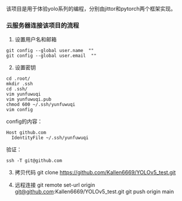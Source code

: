 该项目是用于体验yolo系列的编程，分别由jittor和pytorch两个框架实现。

### 云服务器连接该项目的流程
1. 设置用户名和邮箱
```
git config --global user.name  ""
git config --global user.email  ""
```
2. 设置密钥
```
cd .root/
mkdir .ssh
cd .ssh/
vim yunfuwuqi
vim yunfuwuqi.pub
chmod 600 ~/.ssh/yunfuwuqi
vim config
```
config的内容：
```
Host github.com
  IdentityFile ~/.ssh/yunfuwuqi
```
验证：
```
ssh -T git@github.com
```
3. 拷贝代码
git clone https://github.com/Kallen6669/YOLOv5_test.git

4. 远程连接
git remote set-url origin git@github.com:Kallen6669/YOLOv5_test.git
git push origin main